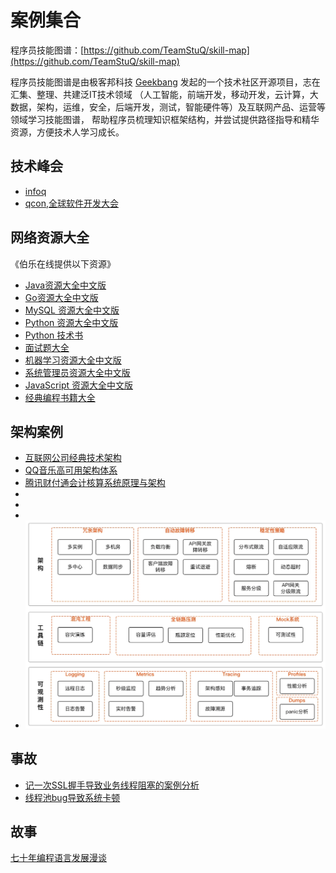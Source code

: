 # 案例集合

程序员技能图谱：[https://github.com/TeamStuQ/skill-map](https://github.com/TeamStuQ/skill-map)

程序员技能图谱是由极客邦科技 [Geekbang](https://www.geekbang.org/) 发起的一个技术社区开源项目，志在汇集、整理、共建泛IT技术领域
（人工智能，前端开发，移动开发，云计算，大数据，架构，运维，安全，后端开发，测试，智能硬件等）及互联网产品、运营等领域学习技能图谱，
帮助程序员梳理知识框架结构，并尝试提供路径指导和精华资源，方便技术人学习成长。


## 技术峰会

- [infoq](https://www.infoq.cn/archives)
- [qcon,全球软件开发大会](https://qcon.infoq.cn)

## 网络资源大全
《伯乐在线提供以下资源》
- [Java资源大全中文版](https://github.com/jobbole/awesome-java-cn)
- [Go资源大全中文版](https://github.com/jobbole/awesome-go-cn)
- [MySQL 资源大全中文版](https://github.com/jobbole/awesome-mysql-cn)
- [Python 资源大全中文版](https://github.com/jobbole/awesome-python-cn)
- [Python 技术书](https://github.com/jobbole/awesome-python-books)
- [面试题大全](https://github.com/jobbole/architect-awesome)
- [机器学习资源大全中文版](https://github.com/jobbole/awesome-machine-learning-cn)
- [系统管理员资源大全中文版](https://github.com/jobbole/awesome-sysadmin-cn)
- [JavaScript 资源大全中文版](https://github.com/jobbole/awesome-javascript-cn)
- [经典编程书籍大全](https://github.com/jobbole/awesome-programming-books)

## 架构案例
- [互联网公司经典技术架构](https://github.com/davideuler/architecture.of.internet-product)
- [QQ音乐高可用架构体系](https://mp.weixin.qq.com/s/G00cwGYAr6l2Px6-DiwXLA)
- [腾讯财付通会计核算系统原理与架构](https://mp.weixin.qq.com/s/j88jXaY6HXw6MYlIj0ThyA)
- []()
- []()
- []()
- []()
![](img/anli/fd3c2708.png)

## 事故

- [记一次SSL握手导致业务线程阻塞的案例分析](https://heapdump.cn/article/5250641)
- [线程池bug导致系统卡顿](https://mp.weixin.qq.com/s/-ff7Enr4AMUDi8MR1LQqzw)


## 故事
[七十年编程语言发展漫谈](https://mp.weixin.qq.com/s/4MD4b673b1kkBGhYINSoNQ)
